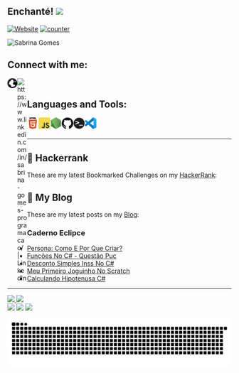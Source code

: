 

## Enchanté! <a href="https://cadernoeclipse.blogspot.com/"><img src="https://media.giphy.com/media/hvRJCLFzcasrR4ia7z/giphy.gif" width="25px"></a>

[![Website](https://img.shields.io/website?label=SabrinaGomes&style=for-the-badge&url=https://cadernoeclipse.blogspot.com/)](https://cadernoeclipse.blogspot.com/) [![counter](https://enlwssp2aca3wsc.m.pipedream.net)](https://github.com/sabrinagomessilva)

![Sabrina Gomes](https://static1.textcraft.net/data1/e/1/e1cf919bc7844b4173cea74b7e660185ecf2a6a2f92fcd76972a877ba799e3ed1e02d341df7ac10fda39a3ee5e6b4b0d3255bfef95601890afd80709642ce217500862db7043d6cdf9de6f18.png)

## Connect with me:

[<img align="left" alt="https://cadernoeclipse.blogspot.com/" width="22px" src="https://raw.githubusercontent.com/iconic/open-iconic/master/svg/globe.svg" />][website]
[<img align="left" alt="https://www.linkedin.com/in/sabrina-gomes-programacao/ | LinkedIn" width="22px" src="https://cdn.jsdelivr.net/npm/simple-icons@v3/icons/linkedin.svg" />][linkedin]

<br />

## Languages and Tools:

<img align="left" alt="HTML5" width="26px" src="https://raw.githubusercontent.com/github/explore/80688e429a7d4ef2fca1e82350fe8e3517d3494d/topics/html/html.png" />
<img align="left" alt="JavaScript" width="26px" src="https://raw.githubusercontent.com/github/explore/80688e429a7d4ef2fca1e82350fe8e3517d3494d/topics/javascript/javascript.png" />
<img align="left" alt="Node.js" width="26px" src="https://raw.githubusercontent.com/github/explore/80688e429a7d4ef2fca1e82350fe8e3517d3494d/topics/nodejs/nodejs.png" />
<img align="left" alt="GitHub" width="26px" src="https://raw.githubusercontent.com/github/explore/78df643247d429f6cc873026c0622819ad797942/topics/github/github.png" />
<img align="left" alt="Terminal" width="26px" src="https://raw.githubusercontent.com/github/explore/80688e429a7d4ef2fca1e82350fe8e3517d3494d/topics/terminal/terminal.png" />
<img align="left" alt="Visual Studio Code" width="26px" src="https://raw.githubusercontent.com/github/explore/80688e429a7d4ef2fca1e82350fe8e3517d3494d/topics/visual-studio-code/visual-studio-code.png" />

<br />
<br />

---
## 📕 Hackerrank

These are my latest Bookmarked Challenges on my [HackerRank]:


## 📘 My Blog 

These are my latest posts on my [Blog][website]:

### Caderno Eclipce

<!-- BLOG:START -->
- [Persona: Como E Por Que Criar?](https://cadernoeclipse.blogspot.com/2021/09/persona-como-e-por-que-criar.html)
- [Funções No C# - Questão Puc](https://cadernoeclipse.blogspot.com/2021/08/funcoes-no-c-questao-puc.html)
- [Desconto Simples Inss No C#
](https://cadernoeclipse.blogspot.com/2021/08/desconto-simples-inss-no-c.html)
- [Meu Primeiro Joguinho No Scratch
](https://cadernoeclipse.blogspot.com/2021/06/meu-primeiro-joguinho-no-scratch.html)
- [Calculando Hipotenusa C#](https://cadernoeclipse.blogspot.com/2021/08/calculando-hipotenusa-c.html)
<!-- BLOG:END -->


---

[website]: https://cadernoeclipse.blogspot.com/
[linkedin]: https://www.linkedin.com/in/sabrina-gomes-programacao/
[Alura]: https://cursos.alura.com.br/user/sabrinagomessilva
[HackerRank]: https://www.hackerrank.com/challenges/bookmarks

 <div>
  <a href="https://github.com/sabrinagomessilva">
  <img height="180em" src="https://github-readme-stats.vercel.app/api?username=sabrinagomessilva&show_icons=true&theme=dracula&include_all_commits=true&count_private=true"/>
  <img height="180em" src="https://github-readme-stats.vercel.app/api/top-langs/?username=sabrinagomessilva&layout=compact&langs_count=7&theme=dracula"/>
</div>
  
  <div>
<a href="https://discord.gg/je2GW4QN" target="_blank"><img src="https://img.shields.io/badge/Discord-7289DA?style=for-the-badge&logo=discord&logoColor=white" target="_blank"></a> 
  <a href = "mailto:sabrinagomes3@gmail.com"><img src="https://img.shields.io/badge/-Gmail-%23333?style=for-the-badge&logo=gmail&logoColor=white" target="_blank"></a>
  <a href="https://www.linkedin.com/in/sabrina-gomes-programacao/" target="_blank"><img src="https://img.shields.io/badge/-LinkedIn-%230077B5?style=for-the-badge&logo=linkedin&logoColor=white" target="_blank"></a> 
</div>
 
 ![Snake animation](https://github.com/sabrinagomessilva/sabrinagomessilva/blob/output/github-contribution-grid-snake.svg)
 
</div>


